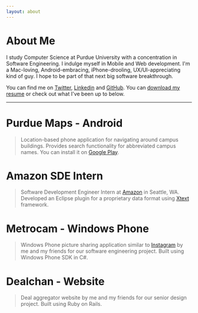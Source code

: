 ```yaml
---
layout: about
---
```


About Me
========

I study Computer Science at Purdue University with a concentration in Software Engineering. I indulge myself in Mobile and Web development. I'm a Mac-loving, Android-embracing, iPhone-drooling, UX/UI-appreciating kind of guy. I hope to be part of that next big software breakthrough.

You can find me on [Twitter][], [Linkedin][] and [GitHub][]. You can [download my resume][] or check out what I've been up to below.

---

Purdue Maps - Android
=====================
> Location-based phone application for navigating around campus buildings. Provides search functionality for abbreviated campus names. You can install it on [Google Play][].

Amazon SDE Intern
=================
> Software Development Engineer Intern at [Amazon][] in Seattle, WA. Developed an Eclipse plugin for a proprietary data format using [Xtext][] framework.

Metrocam - Windows Phone
========================

> Windows Phone picture sharing application similar to [Instagram][] by me and my friends for our software engineering project. Built using Windows Phone SDK in C#.

Dealchan - Website
==================

> Deal aggregator website by me and my friends for our senior design project. Built using Ruby on Rails.



[Twitter]:				http://twitter.com/jamesmajunyan 											"Follow"
[Linkedin]:				http://www.linkedin.com/in/junyanma 										"Connect"
[GitHub]:				http://github.com/jamesma 													"Collaborate"
[Instagram]:			http://instagr.am/															"Instagram"
[Google Play]:			http://play.google.com/store/apps/details?id=com.jamesma.purdue.maps 		"Google Play"
[Amazon]:				http://amazon.com/															"Amazon"
[Xtext]:				http://www.eclipse.org/Xtext/												"Xtext"

[download my resume]:	/resume/jamesma_resume.pdf 													"Resume"